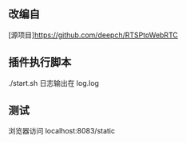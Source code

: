 ## 改编自
[源项目]https://github.com/deepch/RTSPtoWebRTC
## 插件执行脚本
./start.sh 日志输出在 log.log

## 测试
浏览器访问 localhost:8083/static